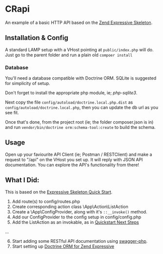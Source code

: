 # CRapi

An example of a basic HTTP API based on the [Zend Expressive Skeleton](https://github.com/zendframework/zend-expressive-skeleton).

## Installation & Config

A standard LAMP setup with a VHost pointing at `public/index.php` will do.
Just go to the parent folder and run a plain old `compoer install`

### Database

You'll need a database compatible with Doctrine ORM. SQLite is suggested for simplicity of setup.

Don't forget to install the appropriate php module, ie; _php-sqlite3_.

Next copy the file `config/autoload/doctrine.local.php.dist` as `config/autoload/doctrine.local.php`,
then you can update the db url as you see fit.

Once that's done, from the project root (ie; the folder composer.json is in) and run `vendor/bin/doctrine orm:schema-tool:create`
to build the schema.

## Usage

Open up your faviourite API Client (ie; Postman / RESTClient) and make a request to "/api" on the VHost you set up.
It will reply with JSON API documentation. You can explore the API's functionality from there!

## What I Did:

This is based on the [Expressive Skeleton Quick Start](http://zendframework.github.io/zend-expressive/getting-started/skeleton/).

1. Add route(s) to config/routes.php
2. Create corresponding action class \App\Action\ListAction 
3. Create a \App\ConfigProvider, along with it's `::__invoke()` method.
4. Add our ConfigProvider to the config setup in config/config.php
5. Add the ListAction as an invokable, as in [Quickstart Next Steps](http://zendframework.github.io/zend-expressive/getting-started/skeleton/#next-steps)

...

6. Start adding some RESTful API documentation using [swagger-php](https://github.com/zircote/swagger-php/blob/master/docs/Getting-started.md).
7. Start setting up [Doctrine ORM for Zend Expressive](https://www.jamestitcumb.com/posts/integrating-doctrine-expressive-easier)